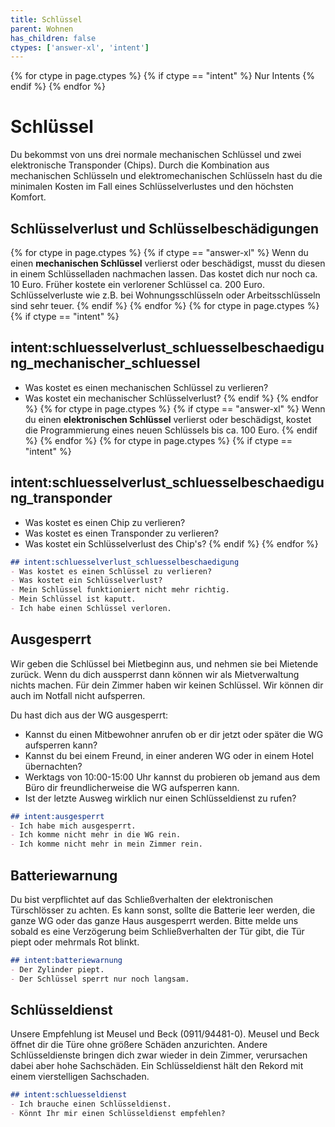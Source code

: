 ```yaml
---
title: Schlüssel
parent: Wohnen
has_children: false
ctypes: ['answer-xl', 'intent']
---
```


{% for ctype in page.ctypes %}
{% if ctype == "intent" %}
Nur Intents
{% endif %}
{% endfor %}

# Schlüssel

Du bekommst von uns drei normale mechanischen Schlüssel und zwei elektronische Transponder (Chips). Durch die Kombination aus mechanischen Schlüsseln und elektromechanischen Schlüsseln hast du die minimalen Kosten im Fall eines Schlüsselverlustes und den höchsten Komfort.

## Schlüsselverlust und Schlüsselbeschädigungen

{% for ctype in page.ctypes %}
{% if ctype == "answer-xl" %}
Wenn du einen **mechanischen Schlüssel** verlierst oder beschädigst, musst du diesen in einem Schlüsselladen nachmachen lassen. Das kostet dich nur noch ca. 10 Euro. Früher kostete ein verlorener Schlüssel ca. 200 Euro.
Schlüsselverluste wie z.B. bei Wohnungsschlüsseln oder Arbeitsschlüsseln sind sehr teuer.
{% endif %}
{% endfor %}
{% for ctype in page.ctypes %}
{% if ctype == "intent" %}
## intent:schluesselverlust_schluesselbeschaedigung_mechanischer_schluessel
- Was kostet es einen mechanischen Schlüssel zu verlieren?
- Was kostet ein mechanischer Schlüsselverlust?
{% endif %}
{% endfor %}
{% for ctype in page.ctypes %}
{% if ctype == "answer-xl" %}
Wenn du einen **elektronischen Schlüssel** verlierst oder beschädigst, kostet die Programmierung eines neuen Schlüssels bis ca. 100 Euro.
{% endif %}
{% endfor %}
{% for ctype in page.ctypes %}
{% if ctype == "intent" %}
## intent:schluesselverlust_schluesselbeschaedigung_transponder
- Was kostet es einen Chip zu verlieren?
- Was kostet es einen Transponder zu verlieren?
- Was kostet ein Schlüsselverlust des Chip's?
{% endif %}
{% endfor %}

```markdown
## intent:schluesselverlust_schluesselbeschaedigung
- Was kostet es einen Schlüssel zu verlieren?
- Was kostet ein Schlüsselverlust?
- Mein Schlüssel funktioniert nicht mehr richtig.
- Mein Schlüssel ist kaputt.
- Ich habe einen Schlüssel verloren.
```

## Ausgesperrt

Wir geben die Schlüssel bei Mietbeginn aus, und nehmen sie bei Mietende zurück. Wenn du dich aussperrst dann können wir als Mietverwaltung nichts machen. Für dein Zimmer haben wir keinen Schlüssel. Wir können dir auch im Notfall nicht aufsperren.

Du hast dich aus der WG ausgesperrt:
- Kannst du einen Mitbewohner anrufen ob er dir jetzt oder später die WG aufsperren kann?
- Kannst du bei einem Freund, in einer anderen WG oder in einem Hotel übernachten?
- Werktags von 10:00-15:00 Uhr kannst du probieren ob jemand aus dem Büro dir freundlicherweise die WG aufsperren kann.
- Ist der letzte Ausweg wirklich nur einen Schlüsseldienst zu rufen?

```markdown
## intent:ausgesperrt
- Ich habe mich ausgesperrt.
- Ich komme nicht mehr in die WG rein.
- Ich komme nicht mehr in mein Zimmer rein.
```

## Batteriewarnung

Du bist verpflichtet auf das Schließverhalten der elektronischen Türschlösser zu achten. Es kann sonst, sollte die Batterie leer werden, die ganze WG oder das ganze Haus ausgesperrt werden. Bitte melde uns sobald es eine Verzögerung beim Schließverhalten der Tür gibt, die Tür piept oder mehrmals Rot blinkt.

```markdown
## intent:batteriewarnung
- Der Zylinder piept.
- Der Schlüssel sperrt nur noch langsam.
```

## Schlüsseldienst

Unsere Empfehlung ist Meusel und Beck (0911/94481-0). Meusel und Beck öffnet dir die Türe ohne größere Schäden anzurichten. Andere Schlüsseldienste bringen dich zwar wieder in dein Zimmer, verursachen dabei aber hohe Sachschäden. Ein Schlüsseldienst hält den Rekord mit einem vierstelligen Sachschaden.

```markdown
## intent:schluesseldienst
- Ich brauche einen Schlüsseldienst.
- Könnt Ihr mir einen Schlüsseldienst empfehlen?
```